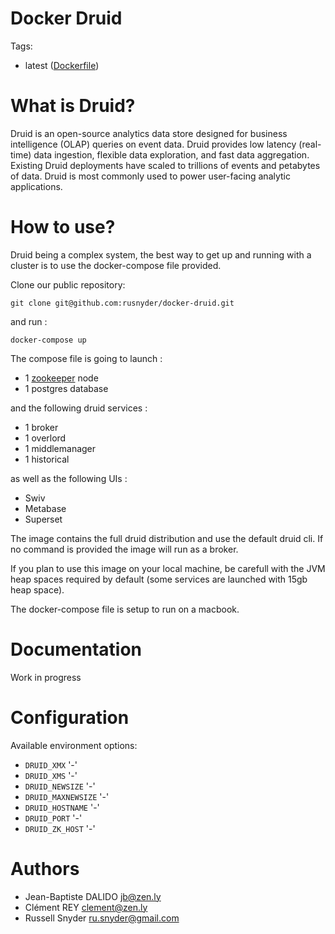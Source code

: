 Docker Druid
================

Tags:

- latest ([Dockerfile](https://github.com/rusnyder/docker-druid/blob/master/Dockerfile))

What is Druid?
==================

Druid is an open-source analytics data store designed for business intelligence (OLAP) queries on event data. Druid provides low latency (real-time) data ingestion, flexible data exploration, and fast data aggregation. Existing Druid deployments have scaled to trillions of events and petabytes of data. Druid is most commonly used to power user-facing analytic applications.


How to use?
===========

Druid being a complex system, the best way to get up and running with a cluster is to use the docker-compose file provided.

Clone our public repository:

```
git clone git@github.com:rusnyder/docker-druid.git
```

and run :

```
docker-compose up
```

The compose file is going to launch :

- 1 [zookeeper](https://hub.docker.com/r/znly/zookeeper/) node
- 1 postgres database

and the following druid services :

- 1 broker
- 1 overlord
- 1 middlemanager
- 1 historical

as well as the following UIs :

- Swiv
- Metabase
- Superset

The image contains the full druid distribution and use the default druid cli. If no command is provided the image will run as a broker.

If you plan to use this image on your local machine, be carefull with the JVM heap spaces required by default (some services are launched with 15gb heap space).

The docker-compose file is setup to run on a macbook.

Documentation
=============

Work in progress

Configuration
=============

Available environment options:

- `DRUID_XMX` '-'
- `DRUID_XMS` '-'
- `DRUID_NEWSIZE` '-'
- `DRUID_MAXNEWSIZE` '-'
- `DRUID_HOSTNAME` '-'
- `DRUID_PORT` '-'
- `DRUID_ZK_HOST` '-'

Authors
=======

- Jean-Baptiste DALIDO <jb@zen.ly>
- Clément REY <clement@zen.ly>
- Russell Snyder <ru.snyder@gmail.com>
